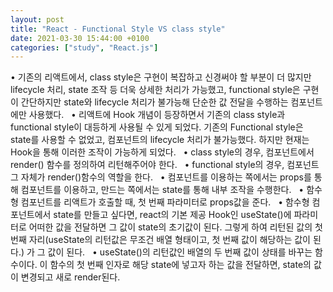 ```yaml
---
layout: post
title: "React - Functional Style VS class style"
date: 2021-03-30 15:44:00 +0100
categories: ["study", "React.js"]
---
```


• 기존의 리액트에서, class style은 구현이 복잡하고 신경써야 할 부분이 더 많지만 lifecycle 처리,
state 조작 등 더욱 상세한 처리가 가능했고, functional style은 구현이 간단하지만 state와
lifecycle 처리가 불가능해 단순한 값 전달을 수행하는 컴포넌트에만 사용했다.
&nbsp;
• 리액트에 Hook 개념이 등장하면서 기존의 class style과 functional style이 대등하게
사용될 수 있게 되었다. 기존의 Functional style은 state를 사용할 수 없었고, 컴포넌트의
lifecycle 처리가 불가능했다. 하지만 현재는 Hook을 통해 이러한 조작이 가능하게 되었다.
&nbsp;
• class style의 경우, 컴포넌트에서 render() 함수를 정의하여 리턴해주어야 한다.
&nbsp;
• functional style의 경우, 컴포넌트 그 자체가 render()함수의 역할을 한다.
&nbsp;
• 컴포넌트를 이용하는 쪽에서는 props를 통해 컴포넌트를 이용하고, 만드는 쪽에서는 state를 통해
내부 조작을 수행한다.
&nbsp;
• 함수형 컴포넌트를 리액트가 호출할 때, 첫 번째 파라미터로 props값을 준다.
&nbsp;
• 함수형 컴포넌트에서 state를 만들고 싶다면, react의 기본 제공 Hook인 useState()에
파라미터로 어떠한 값을 전달하면 그 값이 state의 초기값이 된다. 그렇게 하여 리턴된 값의
첫 번째 자리(useState의 리턴값은 무조건 배열 형태이고, 첫 번째 값이 해당하는 값이 된다.)
가 그 값이 된다.
&nbsp;
• useState()의 리턴값인 배열의 두 번째 값이 상태를 바꾸는 함수이다. 이 함수의 첫 번째 인자로
해당 state에 넣고자 하는 값을 전달하면, state의 값이 변경되고 새로 render된다.
